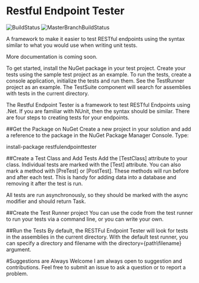 # Restful Endpoint Tester

![BuildStatus](https://ci.appveyor.com/api/projects/status/ptvr7vxd0svxdgya?svg=true) ![MasterBranchBuildStatus](https://ci.appveyor.com/api/projects/status/ptvr7vxd0svxdgya/branch/master?svg=true)

A framework to make it easier to test RESTful endpoints using the syntax similar to what you would use when writing unit tests.

More documentation is coming soon.

To get started, install the NuGet package in your test project.  Create your tests using the sample test project as an example.  To run the tests, create a console application, initialize the tests and run them.  See the TestRunner project as an example.  The TestSuite component will search for assemblies with tests in the current directory.

The Restful Endpoint Tester is a framework to test RESTful Endpoints using .Net.  If you are familiar with NUnit, then the syntax should be similar.  There are four steps to creating tests for your endpoints.

##Get the Package on NuGet
Create a new project in your solution and add a reference to the package in the NuGet Package Manager Console.  Type:

install-package restfulendpointtester

##Create a Test Class and Add Tests
Add the [TestClass] attribute to your class.  Individual tests are marked with the [Test] attribute.  You can also mark a method with [PreTest] or [PostTest].  These methods will run before and after each test.  This is handy for adding data into a database and removing it after the test is run.

All tests are run asynchronously, so they should be marked with the async modifier and should return Task.

##Create the Test Runner project
You can use the code from the test runner to run your tests via a command line, or you can write your own.

##Run the Tests
By default, the RESTFul Endpoint Tester will look for tests in the assemblies in the current directory.  With the default test runner, you can specify a directory and filename with the directory={path\filename} argument.

#Suggestions are Always Welcome
I am always open to suggestion and contributions.  Feel free to submit an issue to ask a question or to report a problem.
